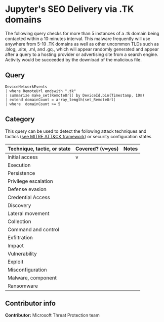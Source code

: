 # Jupyter's SEO Delivery via .TK domains

The following query checks for more than 5 instances of a .tk domain being contacted within a 10 minutes interval. This malware frequently will use anywhere from 5-10 .TK domains as well as other uncommon TLDs such as .blog, .site, .ml, and .gq., which will appear randomly generated and appear after a query to a hosting provider or advertising site from a search engine. Activity would be succeeded by the download of the malicious file. 

## Query
```
DeviceNetworkEvents
| where RemoteUrl endswith ".tk"
| summarize make_set(RemoteUrl) by DeviceId,bin(Timestamp, 10m)
| extend domainCount = array_length(set_RemoteUrl)
| where  domainCount >= 5
```

## Category

This query can be used to detect the following attack techniques and tactics ([see MITRE ATT&CK framework](https://attack.mitre.org/)) or security configuration states.

| Technique, tactic, or state | Covered? (v=yes) | Notes |
|------------------------|----------|-------|
| Initial access | v |  |
| Execution |   |  |
| Persistence |  |  |
| Privilege escalation |  |  |
| Defense evasion |  |  |
| Credential Access |  |  |
| Discovery |  |  |
| Lateral movement |  |  |
| Collection |  |  |
| Command and control |  |  |
| Exfiltration |  |  |
| Impact |  |  |
| Vulnerability |  |  |
| Exploit |  |  |
| Misconfiguration |  |  |
| Malware, component |  |  |
| Ransomware |  |  |


## Contributor info

**Contributor:** Microsoft Threat Protection team
